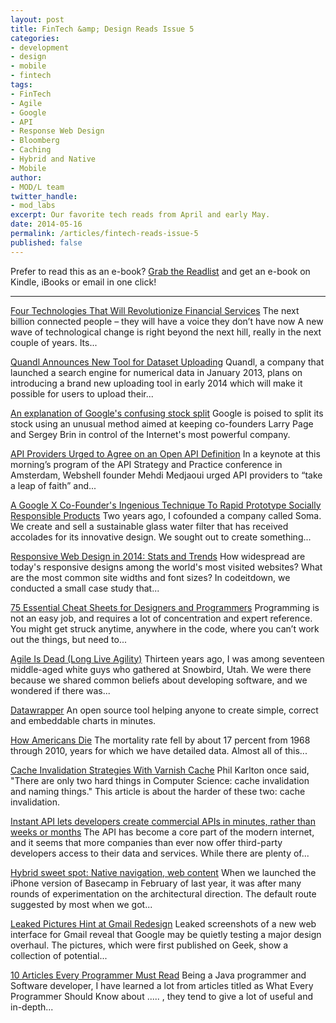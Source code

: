 ```yaml
---
layout: post
title: FinTech &amp; Design Reads Issue 5
categories: 
- development
- design
- mobile
- fintech
tags: 
- FinTech
- Agile
- Google
- API
- Response Web Design
- Bloomberg
- Caching
- Hybrid and Native
- Mobile
author: 
- MOD/L team
twitter_handle:
- mod_labs
excerpt: Our favorite tech reads from April and early May. 
date: 2014-05-16
permalink: /articles/fintech-reads-issue-5
published: false
---
```


Prefer to read this as an e-book? [Grab the Readlist](http://readlists.com/1a3423ab/) and get an e-book on Kindle, iBooks or email in one click!

-----

[Four Technologies That Will Revolutionize Financial Services](http://www.bankinnovation.net/2014/04/four-technologies-that-will-revolutionize-financial-services/) 
The next billion connected people – they will have a voice they don’t have now A new wave of technological change is right beyond the next hill, really in the next couple of years. Its...

[Quandl Announces New Tool for Dataset Uploading](http://blog.programmableweb.com/2013/12/17/quandl-announces-new-tool-for-dataset-uploading/) Quandl, a company that launched a search engine for numerical data in January 2013, plans on introducing a brand new uploading tool in early 2014 which will make it possible for users to upload their...

[An explanation of Google's confusing stock split](http://www.mercurynews.com/business/ci_25468991/an-explanation-googles-confusing-stock-split) Google is poised to split its stock using an unusual method aimed at keeping co-founders Larry Page and Sergey Brin in control of the Internet's most powerful company.

[API Providers Urged to Agree on an Open API Definition](http://www.programmableweb.com/news/api-providers-urged-to-agree-open-api-definition/2014/03/27) In a keynote at this morning’s program of the API Strategy and Practice conference in Amsterdam, Webshell founder Mehdi Medjaoui urged API providers to “take a leap of faith” and... 

[A Google X Co-Founder's Ingenious Technique To Rapid Prototype Socially Responsible Products](http://www.fastcoexist.com/3028114/a-google-x-co-founders-ingenious-technique-to-rapid-prototype-socially-responsible-products) Two years ago, I cofounded a company called Soma. We create and sell a sustainable glass water filter that has received accolades for its innovative design. We sought out to create something...

[Responsive Web Design in 2014: Stats and Trends](http://codeitdown.com/responsive-web-design-2014-stats-trends/) How widespread are today's responsive designs among the world's most visited websites? What are the most common site widths and font sizes? In codeitdown, we conducted a small case study that...

[75 Essential Cheat Sheets for Designers and Programmers](http://designzum.com/2014/04/03/best-cheat-sheets-for-designers-and-programmers/) Programming is not an easy job, and requires a lot of concentration and expert reference. You might get struck anytime, anywhere in the code, where you can’t work out the things, but need to...

[Agile Is Dead (Long Live Agility)](http://pragdave.me/blog/2014/03/04/time-to-kill-agile/) Thirteen years ago, I was among seventeen middle-aged white guys who gathered at Snowbird, Utah. We were there because we shared common beliefs about developing software, and we wondered if there was...

[Datawrapper](https://datawrapper.de/) An open source tool helping anyone to create simple, correct and embeddable charts in minutes.

[How Americans Die](http://www.bloomberg.com/dataview/2014-04-17/) The mortality rate fell by about 17 percent from 1968 through 2010, years for which we have detailed data. Almost all of this...

[Cache Invalidation Strategies With Varnish Cache](http://www.smashingmagazine.com/2014/04/23/cache-invalidation-strategies-with-varnish-cache/?utm_medium=referral&utm_source=pulsenews) Phil Karlton once said, "There are only two hard things in Computer Science: cache invalidation and naming things." This article is about the harder of these two: cache invalidation.

[Instant API lets developers create commercial APIs in minutes, rather than weeks or months](http://thenextweb.com/dd/2014/05/13/instantapi-lets-developers-create-apis-minutes-rather-weeks-months/) The API has become a core part of the modern internet, and it seems that more companies than ever now offer third-party developers access to their data and services. While there are plenty of...

[Hybrid sweet spot: Native navigation, web content](https://signalvnoise.com/posts/3743-hybrid-sweet-spot-native-navigation-web-content) When we launched the iPhone version of Basecamp in February of last year, it was after many rounds of experimentation on the architectural direction. The default route suggested by most when we got...

[Leaked Pictures Hint at Gmail Redesign](http://mashable.com/2014/05/12/gmail-redesign-pictures/) Leaked screenshots of a new web interface for Gmail reveal that Google may be quietly testing a major design overhaul. The pictures, which were first published on Geek, show a collection of potential...

[10 Articles Every Programmer Must Read](http://javarevisited.blogspot.sg/2014/05/10-articles-every-programmer-must-read.html) Being a Java programmer and Software developer, I have learned a lot from articles titled as What Every Programmer Should Know about ..... , they tend to give a lot of useful and in-depth...
